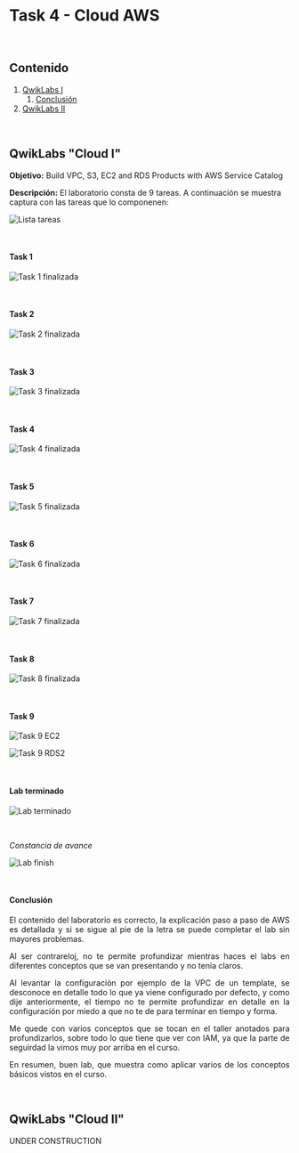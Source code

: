 # **Task 4 - Cloud AWS**

<br/>

## Contenido
1. [QwikLabs I](#lab1)
    1. [Conclusión](#lab1_1)
2. [QwikLabs II](#lab2)


<div id='lab1'/>

<br/>

## QwikLabs "Cloud I" 

**Objetivo:** Build VPC, S3, EC2 and RDS Products with AWS Service Catalog

**Descripción:** El laboratorio consta de 9 tareas. A continuación se muestra captura con las tareas que lo componenen:

![Lista tareas](images/listaTareas.png)

</br>

#### **Task 1**

![Task 1 finalizada](images/finTask1.png)

</br>

#### **Task 2**

![Task 2 finalizada](images/finTask2.png)

</br>

#### **Task 3**

![Task 3 finalizada](images/finTask3.png)

</br>

#### **Task 4**

![Task 4 finalizada](images/finTask4.png)

</br>

#### **Task 5**

![Task 5 finalizada](images/finTask5.png)

</br>

#### **Task 6**

![Task 6 finalizada](images/finTask6.png)

</br>

#### **Task 7**

![Task 7 finalizada](images/finTask7.png)

</br>

#### **Task 8**

![Task 8 finalizada](images/finTask8.png)

</br>

#### **Task 9**

![Task 9 EC2](images/task9EC2-2.png)

![Task 9 RDS2](images/Task9RDS-2.png)


</br>

#### **Lab terminado**

![Lab terminado](images/labTerminado.png)

<br/>

_Constancia de avance_

![Lab finish](images/lab1Completado.png)

</br>

<div id='lab1_1'/>

#### **Conclusión**

<div style="text-align: justify">

El contenido del laboratorio es correcto, la explicación paso a paso de AWS es detallada y si se sigue al pie de la letra se puede completar el lab sin mayores problemas.

Al ser contrareloj, no te permite profundizar mientras haces el labs en diferentes conceptos que se van presentando y no tenía claros.

Al levantar la configuración por ejemplo de la VPC de un template, se desconoce en detalle todo lo que ya viene configurado por defecto, y como dije anteriormente, el tiempo no te permite profundizar en detalle en la configuración por miedo a que no te de para terminar en tiempo y forma.

Me quede con varios conceptos que se tocan en el taller anotados para profundizarlos, sobre todo lo que tiene que ver con IAM, ya que la parte de seguirdad la vimos muy por arriba en el curso.

En resumen, buen lab, que muestra como aplicar varios de los conceptos básicos vistos en el curso.

</div>

</br>

<div id='lab2'/>

## QwikLabs "Cloud II"

UNDER CONSTRUCTION
